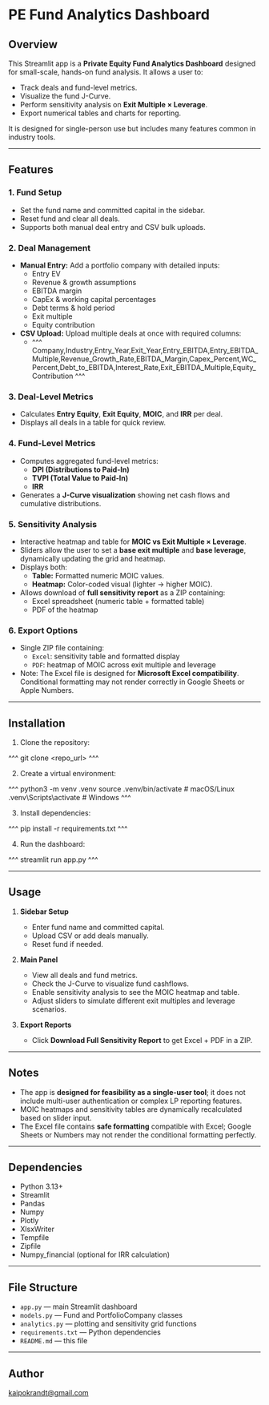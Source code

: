 # PE Fund Analytics Dashboard

## Overview

This Streamlit app is a **Private Equity Fund Analytics Dashboard** designed for small-scale, hands-on fund analysis. It allows a user to:

- Track deals and fund-level metrics.
- Visualize the fund J-Curve.
- Perform sensitivity analysis on **Exit Multiple × Leverage**.
- Export numerical tables and charts for reporting.

It is designed for single-person use but includes many features common in industry tools.

---

## Features

### 1. Fund Setup
- Set the fund name and committed capital in the sidebar.
- Reset fund and clear all deals.
- Supports both manual deal entry and CSV bulk uploads.

### 2. Deal Management
- **Manual Entry:** Add a portfolio company with detailed inputs:
  - Entry EV
  - Revenue & growth assumptions
  - EBITDA margin
  - CapEx & working capital percentages
  - Debt terms & hold period
  - Exit multiple
  - Equity contribution
- **CSV Upload:** Upload multiple deals at once with required columns:
  - ^^^
Company,Industry,Entry_Year,Exit_Year,Entry_EBITDA,Entry_EBITDA_Multiple,Revenue_Growth_Rate,EBITDA_Margin,Capex_Percent,WC_Percent,Debt_to_EBITDA,Interest_Rate,Exit_EBITDA_Multiple,Equity_Contribution
^^^

### 3. Deal-Level Metrics
- Calculates **Entry Equity**, **Exit Equity**, **MOIC**, and **IRR** per deal.
- Displays all deals in a table for quick review.

### 4. Fund-Level Metrics
- Computes aggregated fund-level metrics:
  - **DPI (Distributions to Paid-In)**
  - **TVPI (Total Value to Paid-In)**
  - **IRR**
- Generates a **J-Curve visualization** showing net cash flows and cumulative distributions.

### 5. Sensitivity Analysis
- Interactive heatmap and table for **MOIC vs Exit Multiple × Leverage**.
- Sliders allow the user to set a **base exit multiple** and **base leverage**, dynamically updating the grid and heatmap.
- Displays both:
  - **Table:** Formatted numeric MOIC values.
  - **Heatmap:** Color-coded visual (lighter → higher MOIC).
- Allows download of **full sensitivity report** as a ZIP containing:
  - Excel spreadsheet (numeric table + formatted table)
  - PDF of the heatmap

### 6. Export Options
- Single ZIP file containing:
  - `Excel`: sensitivity table and formatted display
  - `PDF`: heatmap of MOIC across exit multiple and leverage
- Note: The Excel file is designed for **Microsoft Excel compatibility**. Conditional formatting may not render correctly in Google Sheets or Apple Numbers.

---

## Installation

1. Clone the repository:

^^^
git clone <repo_url>
^^^

2. Create a virtual environment:

^^^
python3 -m venv .venv
source .venv/bin/activate  # macOS/Linux
.venv\Scripts\activate     # Windows
^^^

3. Install dependencies:

^^^
pip install -r requirements.txt
^^^

4. Run the dashboard:

^^^
streamlit run app.py
^^^

---

## Usage

1. **Sidebar Setup**
   - Enter fund name and committed capital.
   - Upload CSV or add deals manually.
   - Reset fund if needed.

2. **Main Panel**
   - View all deals and fund metrics.
   - Check the J-Curve to visualize fund cashflows.
   - Enable sensitivity analysis to see the MOIC heatmap and table.
   - Adjust sliders to simulate different exit multiples and leverage scenarios.

3. **Export Reports**
   - Click **Download Full Sensitivity Report** to get Excel + PDF in a ZIP.

---

## Notes

- The app is **designed for feasibility as a single-user tool**; it does not include multi-user authentication or complex LP reporting features.
- MOIC heatmaps and sensitivity tables are dynamically recalculated based on slider input.
- The Excel file contains **safe formatting** compatible with Excel; Google Sheets or Numbers may not render the conditional formatting perfectly.

---

## Dependencies

- Python 3.13+
- Streamlit
- Pandas
- Numpy
- Plotly
- XlsxWriter
- Tempfile
- Zipfile
- Numpy_financial (optional for IRR calculation)

---

## File Structure

- `app.py` — main Streamlit dashboard
- `models.py` — Fund and PortfolioCompany classes
- `analytics.py` — plotting and sensitivity grid functions
- `requirements.txt` — Python dependencies
- `README.md` — this file

---

## Author
  
kaipokrandt@gmail.com  

